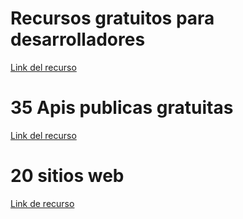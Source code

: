 # Recursos gratuitos para desarrolladores
[Link del recurso](https://blog.facialix.com/obten-aqui-mas-de-40-recursos-gratuitos-para-desarrolladores/) 

# 35 Apis publicas gratuitas
[Link del recurso](https://blog.facialix.com/mas-de-35-api-publicas-gratuitas-que-te-seran-de-ayuda-en-tus-proyectos/)

# 20 sitios web
[Link de recurso](https://blog.facialix.com/20-sitios-web-donde-puedes-aprender-a-programar-gratis/)